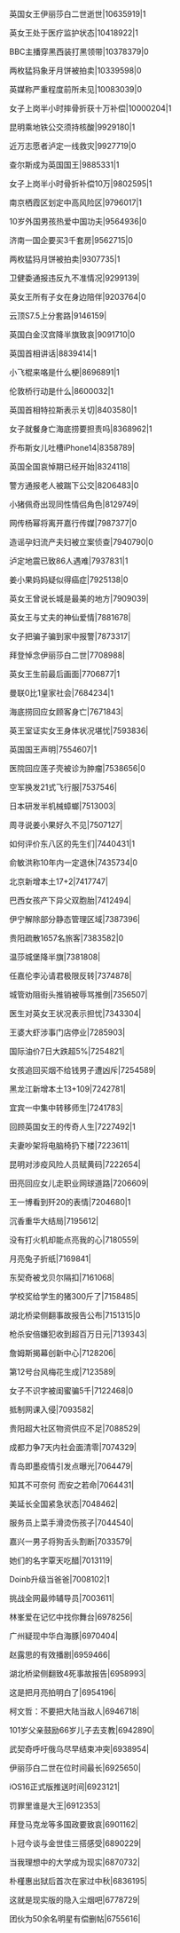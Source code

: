 英国女王伊丽莎白二世逝世|10635919|1

英女王处于医疗监护状态|10418922|1

BBC主播穿黑西装打黑领带|10378379|0

两枚猛犸象牙月饼被拍卖|10339598|0

英媒称严重程度前所未见|10083039|0

女子上岗半小时摔骨折获十万补偿|10000204|1

昆明乘地铁公交须持核酸|9929180|1

近万志愿者泸定一线救灾|9927719|0

查尔斯成为英国国王|9885331|1

女子上岗半小时骨折补偿10万|9802595|1

南京栖霞区划定中高风险区|9796017|1

10岁外国男孩热爱中国功夫|9564936|0

济南一国企要买3千套房|9562715|0

两枚猛犸月饼被拍卖|9307735|1

卫健委通报违反九不准情况|9299139|

英女王所有子女在身边陪伴|9203764|0

云顶S7.5上分套路|9146159|

英国白金汉宫降半旗致哀|9091710|0

英国首相讲话|8839414|1

小飞棍来咯是什么梗|8696891|1

伦敦桥行动是什么|8600032|1

英国首相特拉斯表示关切|8403580|1

女子就餐身亡海底捞要担责吗|8368962|1

乔布斯女儿吐槽iPhone14|8358789|

英国全国哀悼期已经开始|8324118|

警方通报老人被踹下公交|8206483|0

小猪佩奇出现同性情侣角色|8129749|

网传杨幂将离开嘉行传媒|7987377|0

造谣孕妇流产夫妇被立案侦查|7940790|0

泸定地震已致86人遇难|7937831|1

姜小果妈妈疑似得癌症|7925138|0

英女王曾说长城是最美的地方|7909039|

英女王与丈夫的神仙爱情|7881678|

女子把骗子骗到家中报警|7873317|

拜登悼念伊丽莎白二世|7708988|

英女王生前最后画面|7706877|1

曼联0比1皇家社会|7684234|1

海底捞回应女顾客身亡|7671843|

英王室证实女王身体状况堪忧|7593836|

英国国王声明|7554607|1

医院回应莲子壳被诊为肿瘤|7538656|0

空军换发21式飞行服|7537546|

日本研发半机械蟑螂|7513003|

周寻说姜小果好久不见|7507127|

如何评价东八区的先生们|7440431|1

俞敏洪称10年内一定退休|7435734|0

北京新增本土17+2|7417747|

巴西女孩产下异父双胞胎|7412494|

伊宁解除部分静态管理区域|7387396|

贵阳疏散1657名旅客|7383582|0

温莎城堡降半旗|7381808|

任嘉伦李沁请君极限反转|7374878|

城管劝阻街头推销被辱骂推倒|7356507|

医生对英女王状况表示担忧|7343304|

王婆大虾涉事门店停业|7285903|

国际油价7日大跌超5%|7254821|

女孩追回买烟不给钱男子遭凶斥|7254589|

黑龙江新增本土13+109|7242781|

宜宾一中集中转移师生|7241783|

回顾英国女王的传奇人生|7227492|1

夫妻吵架将电脑椅扔下楼|7223611|

昆明对涉疫风险人员赋黄码|7222654|

田亮回应女儿走职业网球道路|7206609|

王一博看到歼20的表情|7204680|1

沉香重华大结局|7195612|

没有打火机却能点亮我的心|7180559|

月亮兔子折纸|7169841|

东契奇被戈贝尔隔扣|7161068|

学校奖给学生的猪300斤了|7158485|

湖北桥梁侧翻事故报告公布|7151315|0

枪杀安倍嫌犯收到超百万日元|7139343|

詹姆斯揭幕创新中心|7128206|

第12号台风梅花生成|7123589|

女子不识字被闺蜜骗5千|7122468|0

抵制网课入侵|7093582|

贵阳超大社区物资供应不足|7088529|

成都力争7天内社会面清零|7074329|

青岛即墨疫情引发点曝光|7064479|

知其不可奈何 而安之若命|7064431|

美延长全国紧急状态|7048462|

服务员上菜手滑烫伤孩子|7044540|

嘉兴一男子将狗舌头割断|7033579|

她们的名字覃天吃醋|7013119|

Doinb升级当爸爸|7008102|1

挑战全网最帅辅导员|7003611|

林峯爱在记忆中找你舞台|6978256|

广州疑现中华白海豚|6970404|

赵露思的有效播剧|6959466|

湖北桥梁侧翻致4死事故报告|6958993|

这是把月亮拍明白了|6954196|

柯文哲：不要把大陆当敌人|6946718|

101岁父亲鼓励66岁儿子去支教|6942890|

武契奇呼吁俄乌尽早结束冲突|6938954|

伊丽莎白二世在位时间最长|6925650|

iOS16正式版推送时间|6923121|

罚罪里谁是大王|6912353|

拜登马克龙等多国政要致哀|6901162|

卜冠今谈与金世佳三搭感受|6890229|

当我理想中的大学成为现实|6870732|

朴槿惠出狱后首次在家过中秋|6836195|

这就是现实版的隐入尘烟吧|6778729|

团伙为50余名明星有偿删帖|6755616|

